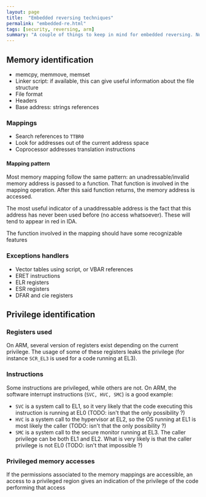 ```yaml
---
layout: page
title:  "Embedded reversing techniques"
permalink: "embedded-re.html"
tags: [security, reversing, arm]
summary: "A couple of things to keep in mind for embedded reversing. Note that this is mostly relevant to the ARM architecture"
---
```


## Memory identification
* memcpy, memmove, memset
* Linker script: if available, this can give useful information about the file structure
* File format
* Headers
* Base address: strings references

### Mappings
* Search references to `TTBR0`
* Look for addresses out of the current address space
* Coprocessor addresses translation instructions

#### Mapping pattern
Most memory mapping follow the same pattern: an unadressable/invalid memory address is passed to a function. That function is involved in the mapping operation. After this said function returns, the memory address is accessed.

The most useful indicator of a unaddressable address is the fact that this address has never been used before (no access whatsoever). These will tend to appear in red in IDA.

The function involved in the mapping should have some recognizable features

### Exceptions handlers
* Vector tables using script, or VBAR references
* ERET instructions
* ELR registers
* ESR registers
* DFAR and cie registers

## Privilege identification
### Registers used
On ARM, several version of registers exist depending on the current privilege. The usage of some of these registers leaks the privilege (for instance `SCR_EL3` is used for a code running at EL3).

### Instructions
Some instructions are privileged, while others are not. On ARM, the software interrupt instructions (`SVC, HVC, SMC`) is a good example:
* `SVC` is a system call to EL1, so it very likely that the code executing this instruction is running at EL0 (TODO: isn't that the only possibility ?)
* `HVC` is a system call to the hypervisor at EL2, so the OS running at EL1 is most likely the caller (TODO: isn't that the only possibility ?)
* `SMC` is a system call to the secure monitor running at EL3. The caller privilege can be both EL1 and EL2. What is very likely is that the caller privilege is not EL0 (TODO: isn't that impossible ?)

### Privileged memory accesses
If the permissions associated to the memory mappings are accessible, an access to a privileged region gives an indication of the privilege of the code performing that access
